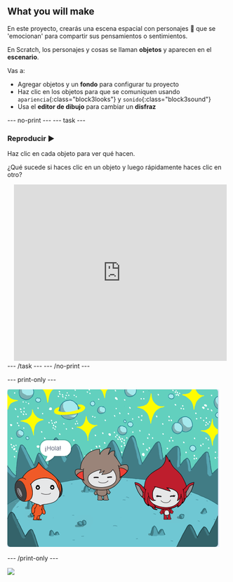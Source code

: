 ## What you will make

En este proyecto, crearás una escena espacial con personajes 👾 que se 'emocionan' para compartir sus pensamientos o sentimientos.

En Scratch, los personajes y cosas se llaman **objetos** y aparecen en el **escenario**.

Vas a:
+ Agregar objetos y un **fondo** para configurar tu proyecto
+ Haz clic en los objetos para que se comuniquen usando `apariencia`{:class="block3looks"} y `sonido`{:class="block3sound"}
+ Usa el **editor de dibujo** para cambiar un **disfraz**

--- no-print --- --- task ---
### Reproducir ▶️
<div style="display: flex; flex-wrap: wrap">
<div style="flex-basis: 175px; flex-grow: 1">  
Haz clic en cada objeto para ver qué hacen. 

¿Qué sucede si haces clic en un objeto y luego rápidamente haces clic en otro?
</div>
<div class="scratch-preview" style="margin-left: 15px;">
  <iframe allowtransparency="true" width="485" height="402" src="https://scratch.mit.edu/projects/embed/485673032/?autostart=false" frameborder="0"></iframe>
</div>
</div>
--- /task --- --- /no-print ---

--- print-only ---

![El proyecto terminado.](images/showcase_static.png)

--- /print-only ---

![](https://code.org/api/hour/begin_raspi_space.png)

